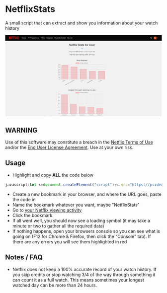 # NetflixStats

A small script that can extract and show you information about your watch history

![example](example.png)

## WARNING

Use of this software may constitute a breach in the [Netflix Terms of Use](https://help.netflix.com/legal/termsofuse) and/or the [End User License Agreement](https://help.netflix.com/legal/eula). Use at your own risk.

## Usage

- Highlight and copy **ALL** the code below

 ```javascript
javascript:let s=document.createElement("script");s.src="https://psidex.github.io/NetflixStats/minified/NetflixStats.js",s.type="application/javascript",document.getElementsByTagName("head")[0].appendChild(s);void 0
```

- Create a new bookmark in your browser, and where the URL goes, paste the code in
- Name the bookmark whatever you want, maybe "NetflixStats"
- Go to [your Netflix viewing activity](https://www.netflix.com/viewingactivity) 
- Click the bookmark
- If all went well, you should now see a loading symbol (it may take a minute or two to gather all the required data)
- If nothing happens, open your browsers console so you can see what is going on (F12 for Chrome & Firefox, then click the "Console" tab). If there are any errors you will see them highlighted in red

## Notes / FAQ

- Netflix does not keep a 100% accurate record of your watch history. If you skip credits or stop watching 3/4 of the way through something it can count it as a full watch. This means sometimes your longest watched day can be more than 24 hours.
